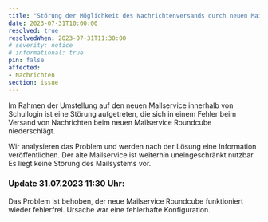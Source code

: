 ```yaml
---
title: "Störung der Möglichkeit des Nachrichtenversands durch neuen Mailservice Roundcube"
date: 2023-07-31T10:00:00
resolved: true
resolvedWhen: 2023-07-31T11:30:00
# severity: notice
# informational: true
pin: false
affected:
- Nachrichten
section: issue
---
```


Im Rahmen der Umstellung auf den neuen Mailservice innerhalb von Schullogin ist eine Störung aufgetreten, die sich in einem Fehler beim Versand von Nachrichten beim neuen Mailservice Roundcube niederschlägt.

Wir analysieren das Problem und werden nach der Lösung eine Information veröffentlichen. Der alte Mailservice ist weiterhin uneingeschränkt nutzbar. Es liegt keine Störung des Mailsystems vor.

### Update 31.07.2023 11:30 Uhr:

Das Problem ist behoben, der neue Mailservice Roundcube funktioniert wieder fehlerfrei. Ursache war eine fehlerhafte Konfiguration.